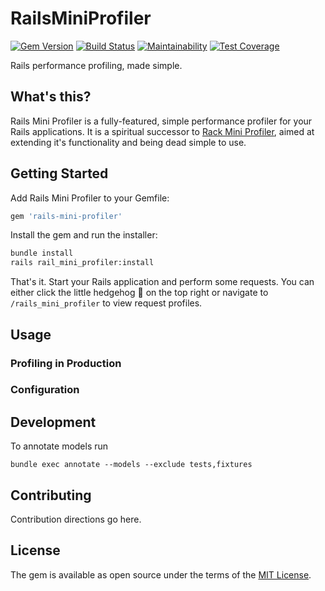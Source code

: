 # RailsMiniProfiler

[![Gem Version](https://badge.fury.io/rb/graphql-groups.svg)](https://badge.fury.io/rb/graphql-groups)
[![Build Status](https://github.com/hschne/graphql-groups/workflows/Build/badge.svg)](https://github.com/hschne/graphql-groups/workflows/Build/badge.svg)
[![Maintainability](https://api.codeclimate.com/v1/badges/692d4125ac8548fb145e/maintainability)](https://codeclimate.com/github/hschne/graphql-groups/maintainability)
[![Test Coverage](https://api.codeclimate.com/v1/badges/692d4125ac8548fb145e/test_coverage)](https://codeclimate.com/github/hschne/graphql-groups/test_coverage)

Rails performance profiling, made simple.

## What's this? 

Rails Mini Profiler is a fully-featured, simple performance profiler for your Rails applications. It is a spiritual successor
to [Rack Mini Profiler](https://github.com/MiniProfiler/rack-mini-profiler), aimed at extending it's functionality and
being dead simple to use.

## Getting Started

Add Rails Mini Profiler to your Gemfile:

```ruby
gem 'rails-mini-profiler'
```

Install the gem and run the installer:

```bash
bundle install
rails rail_mini_profiler:install
```

That's it. Start your Rails application and perform some requests. You can either click the little hedgehog 🦔 on the top 
right or navigate to `/rails_mini_profiler` to view request profiles.

## Usage

### Profiling in Production

### Configuration

## Development

To annotate models run 

```
bundle exec annotate --models --exclude tests,fixtures
```

## Contributing
Contribution directions go here.

## License
The gem is available as open source under the terms of the [MIT License](https://opensource.org/licenses/MIT).

